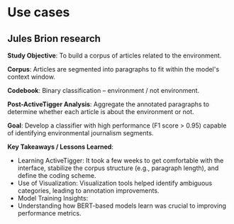 # Use cases

## Jules Brion research

**Study Objective**: To build a corpus of articles related to the environment.

**Corpus**: Articles are segmented into paragraphs to fit within the model's context window.

**Codebook**: Binary classification – environment / not environment.

**Post-ActiveTigger Analysis**: Aggregate the annotated paragraphs to determine whether each article is about the environment or not.

**Goal**: Develop a classifier with high performance (F1 score > 0.95) capable of identifying environmental journalism segments.

**Key Takeaways / Lessons Learned**:

- Learning ActiveTigger: It took a few weeks to get comfortable with the interface, stabilize the corpus structure (e.g., paragraph length), and define the coding scheme.
- Use of Visualization: Visualization tools helped identify ambiguous categories, leading to annotation improvements.
- Model Training Insights:
- Understanding how BERT-based models learn was crucial to improving performance metrics.

